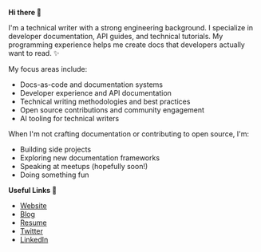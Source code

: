 **Hi there 👋**

I'm a technical writer with a strong engineering background. I specialize in developer documentation, API guides, and technical tutorials. My programming experience helps me create docs that developers actually want to read. ✨

My focus areas include:
* Docs-as-code and documentation systems
* Developer experience and API documentation
* Technical writing methodologies and best practices
* Open source contributions and community engagement
* AI tooling for technical writers

When I'm not crafting documentation or contributing to open source, I'm:
* Building side projects
* Exploring new documentation frameworks
* Speaking at meetups (hopefully soon!)
* Doing something fun

**Useful Links 🌻**
* [Website](https://umoren.vercel.app)
* [Blog](https://beyondcode.hashnode.dev)
* [Resume](https://bit.ly/samueltechwriting)
* [Twitter](https://x.com/saameeey)
* [LinkedIn](https://linkedin.com/in/umoren)
